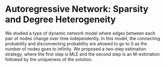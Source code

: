 # Autoregressive Network: Sparsity and Degree Heterogeneity

We studied a type of dynamic network model where edges between each pair of nodes change over time independently. In this model, the connecting probability and disconnecting probability are allowed to go to $0$ as the number of nodes goes to infinity. We proposed a two-step estimation strategy, where the first step is MLE and the second step is an M-estimation followed by the uniqueness of the solution.
